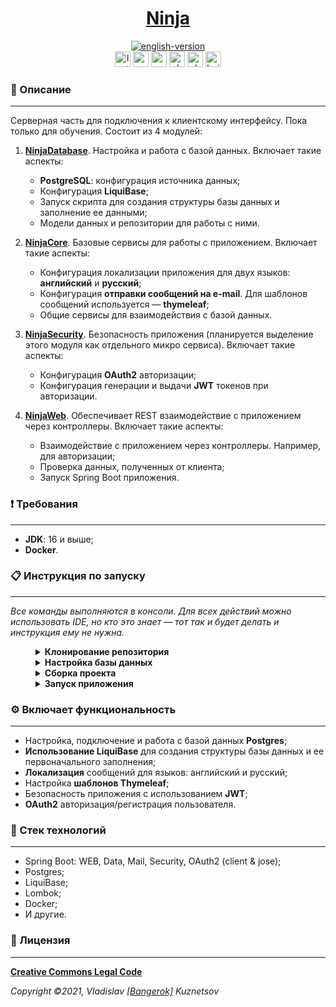 <!--suppress HtmlDeprecatedAttribute -->
<div align="center">
    <h1>
        <a href="https://ninjaenterprise.github.io/Ninja/">Ninja</a>
    </h1>
</div>

<div align="center">
    <a href="https://github.com/NinjaEnterprise/Ninja/blob/master/docs/README.md">
        <img alt="english-version" src="https://raw.githubusercontent.com/NinjaEnterprise/Ninja/master/assets/languages/english.png"/>
    </a>
</div>

<div align="center">
    <img src="https://img.shields.io/github/last-commit/NinjaEnterprise/Ninja" height="25" alt="last-commit" />
    <img src="https://tokei.rs/b1/github/NinjaEnterprise/Ninja?category=code" height="25" alt="code-lines" />
    <img src="https://sonarcloud.io/api/project_badges/measure?project=NinjaEnterprise_Ninja&metric=alert_status" height="25" alt="sonar-quality-gate" />
    <img src="https://github.com/NinjaEnterprise/Ninja/actions/workflows/check-style.yml/badge.svg" height="25" alt="checking-style" />
    <img src="https://github.com/NinjaEnterprise/Ninja/actions/workflows/sonar.yml/badge.svg" height="25" alt="checking-sonar" />
    <img src="https://github.com/NinjaEnterprise/Ninja/actions/workflows/build.yml/badge.svg" height="25" alt="build" />
</div>

### 📖 Описание
___

Серверная часть для подключения к клиентскому интерфейсу. Пока только для обучения. Состоит из 4 модулей:
1. **[NinjaDatabase](https://github.com/NinjaEnterprise/Ninja/tree/master/ninja-database)**. Настройка и работа с базой 
   данных. Включает такие аспекты:
    - **PostgreSQL**: конфигурация источника данных;
    - Конфигурация **LiquiBase**;
    - Запуск скрипта для создания структуры базы данных и заполнение ее данными;
    - Модели данных и репозитории для работы с ними.


2. **[NinjaCore](https://github.com/NinjaEnterprise/Ninja/tree/master/ninja-core)**. Базовые сервисы для работы с 
   приложением. Включает такие аспекты:
    - Конфигурация локализации приложения для двух языков: **английский** и **русский**;
    - Конфигурация **отправки сообщений на e-mail**. Для шаблонов сообщений используется — **thymeleaf**;
    - Общие сервисы для взаимодействия с базой данных.


3. **[NinjaSecurity](https://github.com/NinjaEnterprise/Ninja/tree/master/ninja-security)**. Безопасность приложения
   (планируется выделение этого модуля как отдельного микро сервиса). Включает такие аспекты: 
    - Конфигурация **OAuth2** авторизации;
    - Конфигурация генерации и выдачи **JWT** токенов при авторизации.


4. **[NinjaWeb](https://github.com/NinjaEnterprise/Ninja/tree/master/ninja-web)**. Обеспечивает REST взаимодействие с 
   приложением через контроллеры. Включает такие аспекты:
    - Взаимодействие с приложением через контроллеры. Например, для авторизации;
    - Проверка данных, полученных от клиента;
    - Запуск Spring Boot приложения.

### ❗ Требования
___

* **JDK**: 16 и выше;
* **Docker**.

### 📋 Инструкция по запуску
___

*Все команды выполняются в консоли. Для всех действий можно использовать IDE, но кто это знает — тот так и будет делать
и инструкция ему не нужна.*
<details style="margin-left: 40px">	
   <summary><b>Клонирование репозитория</b></summary>

   1. Создаем папку: `mkdir GitProjects` (имя папки может быть любым, но вам нужно будет продолжать использовать только 
      его);
   2. Переходим в папку: `cd GitProjects`;
   3. Клонируем репозиторий: `git clone https://github.com/NinjaEnterprise/Ninja.git`;
   4. Переходим в созданную папку: `cd Ninja`;
   5. Выполнено (**см.: результат ниже**).

   <img alt="clone-repo" src="https://raw.githubusercontent.com/NinjaEnterprise/Ninja/master/assets/startup/clone-repository.png"/>
</details>

<details style="margin-left: 40px">	
   <summary><b>Настройка базы данных</b></summary>

   *После клонирования репозитория — мы уже должны быть в папке проекта.*
   1. Для работы Docker нужно его сначала **[установить](https://docs.docker.com/engine/install/)**;
   2. Чтобы настроить базу данных, необходимую для работы приложения, переходим в папку: `cd docker\postgresql`;
   3. Запускаем .bat файл командой: `postgres.bat` (**см.: результат ниже**). *Стандартный порт: 5024*

   <img alt="ninja-docker" src="https://raw.githubusercontent.com/NinjaEnterprise/Ninja/master/assets/startup/ninja-docker.gif"/>
   <img alt="docker-info" src="https://raw.githubusercontent.com/NinjaEnterprise/Ninja/master/assets/startup/docker-info.png"/>
</details>


<details style="margin-left: 40px">	
   <summary><b>Сборка проекта</b></summary>

   1. После запуска Docker и настройки базы данных возвращаемся в корень проекта: `cd ..\..`;
   2. Выполняем команду: `mvn clean install` (**см.: результат ниже**).

   <img alt="build-code" src="https://raw.githubusercontent.com/NinjaEnterprise/Ninja/master/assets/startup/build-code.png"/>
</details>

<details style="margin-left: 40px">	
   <summary><b>Запуск приложения</b></summary>

   1. После сборки приложения переходим в модуль для его запуска: `cd ninja-web`;
   2. Нужно обязательно включить следующие переменные среды в команду запуска приложения:
   ```
   spring.security.oauth2.client.registration.google.clientId = <CLIENT_ID>
   spring.security.oauth2.client.registration.google.clientSecret = <CLIENT_SECRET>
   app.auth.tokenSecret = <TOKEN_SECRET>
   spring.mail.username = <USER_NAME>
   spring.mail.password = <USER_PASSWORD>
   ```
   3. Выполняем команду: `mvn spring-boot:run` (**см.: результат ниже**). *Стандартный порт: 9000*.
   ```java
   @SpringBootApplication
   @ConfigurationPropertiesScan("ru.bangerok.enterprise.ninja.config.properties")
   public class NinjaWebApplication {
   
      public static void main(String[] args) { // Используется для запуска приложения
        run(NinjaWebApplication.class, args);
      }
   } 
```

   <img alt="ninja-started" src="https://raw.githubusercontent.com/NinjaEnterprise/Ninja/master/assets/startup/ninja-started.gif"/>
</details>

### ⚙ Включает функциональность
___

- Настройка, подключение и работа с базой данных **Postgres**;
- **Использование LiquiBase** для создания структуры базы данных и ее первоначального заполнения;
- **Локализация** сообщений для языков: английский и русский;
- Настройка **шаблонов Thymeleaf**;
- Безопасность приложения с использованием **JWT**;
- **OAuth2** авторизация/регистрация пользователя.

### 🔨 Стек технологий
___

- Spring Boot: WEB, Data, Mail, Security, OAuth2 (client & jose);
- Postgres;
- LiquiBase;
- Lombok;
- Docker;
- И другие.

### 🎫 Лицензия
___

**[Creative Commons Legal Code](https://github.com/Bangerok/Ninja/blob/master/LICENSE)**

_Copyright ©2021, Vladislav [[Bangerok]](https://github.com/Bangerok) Kuznetsov_